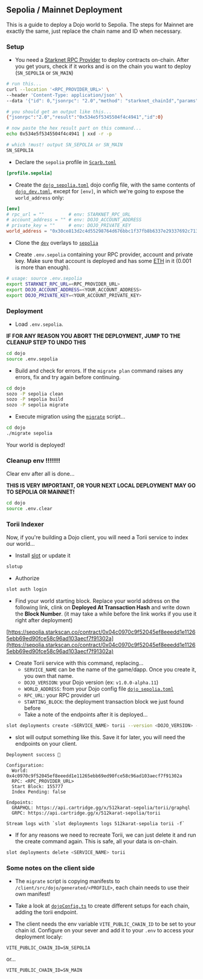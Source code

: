 ## Sepolia / Mainnet Deployment

This is a guide to deploy a Dojo world to Sepolia.
The steps for Mainnet are exactly the same, just replace the chain name and ID when necessary.


### Setup

* You need a [Starknet RPC Provider](https://www.starknet.io/fullnodes-rpc-services/) to deploy contracts on-chain. After you get yours, check if it works and is on the chain you want to deploy (`SN_SEPOLIA` or `SN_MAIN`)

```sh
# run this...
curl --location '<RPC_PROVIDER_URL>' \
--header 'Content-Type: application/json' \
--data '{"id": 0,"jsonrpc": "2.0","method": "starknet_chainId","params": {}}'

# you should get an output like this...
{"jsonrpc":"2.0","result":"0x534e5f5345504f4c4941","id":0}

# now paste the hex result part on this command... 
echo 0x534e5f5345504f4c4941 | xxd -r -p

# which !must! output SN_SEPOLIA or SN_MAIN
SN_SEPOLIA
```

* Declare the `sepolia` profile in [`Scarb.toml`](https://github.com/rsodre/512karat/blob/main/dojo/Scarb.toml)

```toml
[profile.sepolia]
```

* Create the [`dojo_sepolia.toml`](https://github.com/rsodre/512karat/blob/main/dojo/dojo_sepolia.toml) dojo config file, with the same contents of [`dojo_dev.toml`](https://github.com/rsodre/512karat/blob/main/dojo/dojo_dev.toml), except for `[env]`, in which we're going to expose the `world_address` only:

```toml
[env]
# rpc_url = ""         # env: STARKNET_RPC_URL
# account_address = "" # env: DOJO_ACCOUNT_ADDRESS
# private_key = ""     # env: DOJO_PRIVATE_KEY
world_address = "0x30ce813d2c4d55298764d676bbc1f37fb8b6337e29337692c7133f52d106878"
```

* Clone the [`dev`](https://github.com/rsodre/512karat/blob/main/dojo/overlays/dev/) overlays to [`sepolia`](https://github.com/rsodre/512karat/blob/main/dojo/overlays/sepolia/)

* Create `.env.sepolia` containing your RPC provider, account and private key. Make sure that account is deployed and has some [ETH](https://starknet-faucet.vercel.app) in it (0.001 is more than enough).

```sh
# usage: source .env.sepolia
export STARKNET_RPC_URL=<RPC_PROVIDER_URL>
export DOJO_ACCOUNT_ADDRESS=<YOUR_ACCOUNT_ADDRESS>
export DOJO_PRIVATE_KEY=<YOUR_ACCOUNT_PRIVATE_KEY>
```



### Deployment

* Load `.env.sepolia`.

**IF FOR ANY REASON YOU ABORT THE DEPLOYMENT, JUMP TO THE CLEANUP STEP TO UNDO THIS**

```sh
cd dojo
source .env.sepolia
```

* Build and check for errors. If the `migrate plan` command raises any errors, fix and try again before continuing.

```sh
cd dojo
sozo -P sepolia clean
sozo -P sepolia build
sozo -P sepolia migrate
```

* Execute migration using the [`migrate`](https://github.com/rsodre/512karat/blob/main/dojo/migrate) script...

```sh
cd dojo
./migrate sepolia
```

Your world is deployed!


### Cleanup env !!!!!!!

Clear env after all is done...

**THIS IS VERY IMPORTANT, OR YOUR NEXT LOCAL DEPLOYMENT MAY GO TO SEPOLIA OR MAINNET!**

```sh
cd dojo
source .env.clear
```



### Torii Indexer

Now, if you're building a Dojo client, you will need a Torii service to index our world...

* Install [slot](https://github.com/cartridge-gg/slot) or update it

```sh
slotup
```

* Authorize

```sh
slot auth login
```

* Find your world starting block. Replace your world address on the following link, clink on **Deployed At Transaction Hash** and write down the **Block Number**. (it may take a while before the link works if you use it right after deployment)

[https://sepolia.starkscan.co/contract/0x04c0970c9f52045ef8eeedd1e11265ebb69ed90fce58c96ad103aecf7f91302a](https://sepolia.starkscan.co/contract/0x04c0970c9f52045ef8eeedd1e11265ebb69ed90fce58c96ad103aecf7f91302a)

* Create Torii service with this command, replacing...
  * `SERVICE_NAME` can be the name of the game/dapp. Once you create it, you own that name.
  * `DOJO_VERSION`: your Dojo version (ex: `v1.0.0-alpha.11`)
  * `WORLD_ADDRESS`: from your Dojo config file [`dojo_sepolia.toml`](https://github.com/rsodre/512karat/blob/main/dojo/dojo_sepolia.toml)
  * `RPC_URL`: your RPC provider url
  * `STARTING_BLOCK`: the deployment transaction block we just found before
  * Take a note of the endpoints after it is deployed...

```sh
slot deployments create <SERVICE_NAME> torii --version <DOJO_VERSION> --world <WORLD_ADDRESS> --rpc <RPC_URL> --start-block <STARTING_BLOCK> --index-pending true
```

* slot will output something like this. Save it for later, you will need the endpoints on your client.

```
Deployment success 🚀

Configuration:
  World: 0x4c0970c9f52045ef8eeedd1e11265ebb69ed90fce58c96ad103aecf7f91302a
  RPC: <RPC_PROVIDER_URL>
  Start Block: 155777
  Index Pending: false

Endpoints:
  GRAPHQL: https://api.cartridge.gg/x/512karat-sepolia/torii/graphql
  GRPC: https://api.cartridge.gg/x/512karat-sepolia/torii

Stream logs with `slot deployments logs 512karat-sepolia torii -f`
```

* If for any reasons we need to recreate Torii, we can just delete it and run the create command again. This is safe, all your data is on-chain.

```sh
slot deployments delete <SERVICE_NAME> torii
```

### Some notes on the client side

* The `migrate` script is copying manifests to `/client/src/dojo/generated/<PROFILE>`, each chain needs to use their own manifest!

* Take a look at [`dojoConfig.ts`](/client/src/dojo/dojoConfig.ts) to create different setups for each chain, adding the torii endpoint.

* The client needs the env variable `VITE_PUBLIC_CHAIN_ID` to be set to your chain id. Configure on your sever and add it to your `.env` to access your deployment localy:


```
VITE_PUBLIC_CHAIN_ID=SN_SEPOLIA
```

or...

```
VITE_PUBLIC_CHAIN_ID=SN_MAIN
```